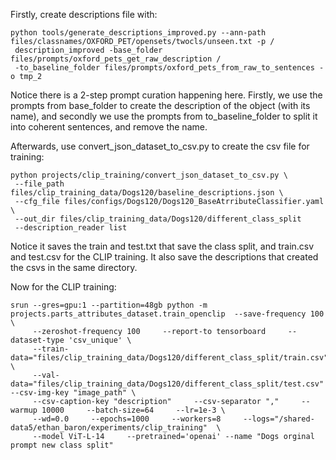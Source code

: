 
Firstly, create descriptions file with:
```commandline
python tools/generate_descriptions_improved.py --ann-path files/classnames/OXFORD_PET/opensets/twocls/unseen.txt -p /
 description_improved -base_folder files/prompts/oxford_pets_get_raw_description /
 -to_baseline_folder files/prompts/oxford_pets_from_raw_to_sentences -o tmp_2
```
Notice there is a 2-step prompt curation happening here. Firstly,
we use the prompts from base_folder to create the description of the object (with its name),
and secondly we use the prompts from to_baseline_folder to split it into coherent sentences,
and remove the name.

Afterwards, use convert_json_dataset_to_csv.py to create the csv file for training:

```commandline
python projects/clip_training/convert_json_dataset_to_csv.py \
 --file_path files/clip_training_data/Dogs120/baseline_descriptions.json \
 --cfg_file files/configs/Dogs120/Dogs120_BaseAtrributeClassifier.yaml \
 --out_dir files/clip_training_data/Dogs120/different_class_split
 --description_reader list
```

Notice it saves the train and test.txt that save the class split, and train.csv and test.csv for the CLIP training.
It also save the descriptions that created the csvs in the same directory.

Now for the CLIP training:


```commandline
srun --gres=gpu:1 --partition=48gb python -m projects.parts_attributes_dataset.train_openclip  --save-frequency 100  \
     --zeroshot-frequency 100     --report-to tensorboard     --dataset-type 'csv_unique' \
     --train-data="files/clip_training_data/Dogs120/different_class_split/train.csv"      \
     --val-data="files/clip_training_data/Dogs120/different_class_split/test.csv"      --csv-img-key "image_path" \
     --csv-caption-key "description"     --csv-separator ","     --warmup 10000     --batch-size=64     --lr=1e-3 \
     --wd=0.0     --epochs=1000     --workers=8     --logs="/shared-data5/ethan_baron/experiments/clip_training"  \
     --model ViT-L-14     --pretrained='openai' --name "Dogs orginal prompt new class split"
```